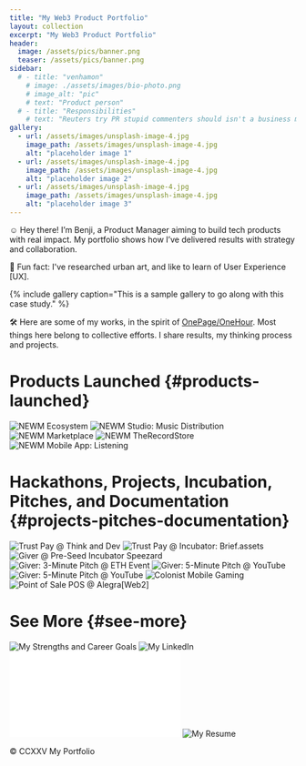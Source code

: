 ```yaml
---
title: "My Web3 Product Portfolio"
layout: collection
excerpt: "My Web3 Product Portfolio"
header:
  image: /assets/pics/banner.png
  teaser: /assets/pics/banner.png
sidebar:
  # - title: "venhamon"
    # image: ./assets/images/bio-photo.png
    # image_alt: "pic"
    # text: "Product person"
  # - title: "Responsibilities"
    # text: "Reuters try PR stupid commenters should isn't a business model"
gallery:
  - url: /assets/images/unsplash-image-4.jpg
    image_path: /assets/images/unsplash-image-4.jpg
    alt: "placeholder image 1"
  - url: /assets/images/unsplash-image-4.jpg
    image_path: /assets/images/unsplash-image-4.jpg
    alt: "placeholder image 2"
  - url: /assets/images/unsplash-image-4.jpg
    image_path: /assets/images/unsplash-image-4.jpg
    alt: "placeholder image 3"
---
```


☺️  Hey there! I’m Benji, a Product Manager aiming to build tech products with real impact. My portfolio shows how I’ve delivered results with strategy and collaboration.

👾 Fun fact: I've researched urban art, and like to learn of User Experience [UX].

{% include gallery caption="This is a sample gallery to go along with this case study." %}

🛠️ Here are some of my works, in the spirit of [OnePage/OneHour](https://www.onepageonehour.com/about). Most things here belong to collective efforts. I share results, my thinking process and projects.


Products Launched {#products-launched}
=================

![NEWM Ecosystem](/assets/pics/newm.png)
![NEWM Studio: Music Distribution](/assets/pics/newm-studio.png)
![NEWM Marketplace](/assets/pics/newm-mrkt.png)
![NEWM TheRecordStore](/assets/pics/newm-trs.png)
![NEWM Mobile App: Listening](/assets/pics/newm-app.png)

Hackathons, Projects, Incubation, Pitches, and Documentation {#projects-pitches-documentation}
============================================================

![Trust Pay @ Think and Dev](/assets/pics/trust-pay.png)
![Trust Pay @ Incubator: Brief.assets](/assets/pics/trust-pay-brief.png)
![Giver @ Pre-Seed Incubator Speezard](/assets/pics/giver-mrkt.png)
![Giver: 3-Minute Pitch @ ETH Event](/assets/pics/banner.png)
![Giver: 5-Minute Pitch @ YouTube](/assets/pics/giver-deck.png)
![Giver: 5-Minute Pitch @ YouTube](/assets/pics/vibrant.png)
![Colonist Mobile Gaming](/assets/pics/colonist.png)
![Point of Sale POS @ Alegra\[Web2\]](/assets/pics/alegra.png)

See More {#see-more}
========

![My Strengths and Career Goals](/assets/pics/strengths.png)
![My LinkedIn](/assets/pics/linkedin.png)
![cv](../docs/cv/benji-cv.pdf)
![My Resume](/assets/pics/resume.png)

© CCXXV My Portfolio

